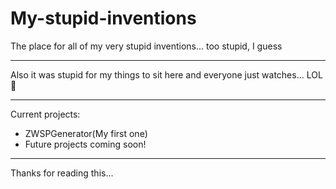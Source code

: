 # My-stupid-inventions
The place for all of my very stupid inventions... too stupid, I guess

---

Also it was stupid for my things to sit here and everyone just watches... LOL 🤣

---

Current projects:

- ZWSPGenerator(My first one)
- Future projects coming soon!

---

Thanks for reading this...
